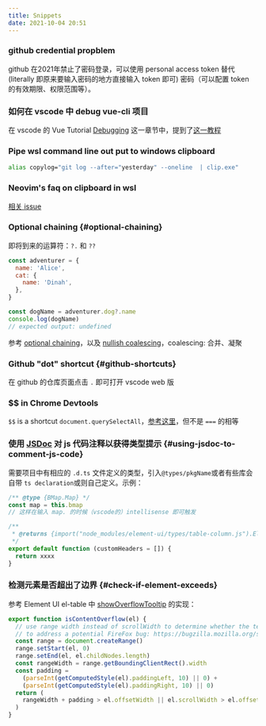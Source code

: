 ```yaml
---
title: Snippets
date: 2021-10-04 20:51
---
```



### github credential propblem

github 在2021年禁止了密码登录，可以使用 personal access token 替代 (literally 即原来要输入密码的地方直接输入 token 即可) 密码（可以配置 token 的有效期限、权限范围等）。

### 如何在 vscode 中 debug vue-cli 项目

在 vscode 的 Vue Tutorial [Debugging](https://code.visualstudio.com/docs/nodejs/vuejs-tutorial#_debugging) 这一章节中，提到了[这一教程](https://github.com/microsoft/vscode-recipes/tree/main/vuejs-cli)

### Pipe wsl command line out put to windows clipboard

```bash
alias copylog="git log --after="yesterday" --oneline  | clip.exe"
```

### Neovim's faq on clipboard in wsl

[相关 issue](https://github.com/neovim/neovim/wiki/FAQ#how-to-use-the-windows-clipboard-from-wsl)

### Optional chaining {#optional-chaining}

即将到来的运算符：`?.` 和 `??`

```javascript
const adventurer = {
  name: 'Alice',
  cat: {
    name: 'Dinah',
  },
}

const dogName = adventurer.dog?.name
console.log(dogName)
// expected output: undefined
```

参考 [optional chaining](https://developer.mozilla.org/en-US/docs/Web/JavaScript/Reference/Operators/Optional_chaining)，以及 [nullish coalescing](https://developer.mozilla.org/en-US/docs/Web/JavaScript/Reference/Operators/Nullish_coalescing_operator)，coalescing: 合并、凝聚

### Github "dot" shortcut {#github-shortcuts}

在 github 的仓库页面点击 `.` 即可打开 vscode web 版

### $$ in Chrome Devtools

`$$` is a shortcut `document.querySelectAll`，[参考这里](https://medium.com/frontmen/art-of-debugging-with-chrome-devtools-ab7b5fd8e0b4)，但不是 `===` 的相等

### 使用 [JSDoc](https://jsdoc.app/) 对 js 代码注释以获得类型提示 {#using-jsdoc-to-comment-js-code}

需要项目中有相应的 `.d.ts` 文件定义的类型，引入`@types/pkgName`或者有些库会自带 `ts declaration`或则自己定义。示例：

```javascript
/** @type {BMap.Map} */
const map = this.bmap
// 这样在输入 map. 的时候（vscode的）intellisense 即可触发

/**
 * @returns {import("node_modules/element-ui/types/table-column.js").ElTableColumn[]}
 */
export default function (customHeaders = []) {
  return xxxx
}
```

### 检测元素是否超出了边界 {#check-if-element-exceeds}

参考 Element UI el-table 中 [showOverflowTooltip](https://github.com/ElemeFE/element/blob/50a464ea555c0711d1c47efa31c3cff742ededf1/packages/table/src/table-body.js#L252) 的实现：

```javascript
export function isContentOverflow(el) {
  // use range width instead of scrollWidth to determine whether the text is overflowing
  // to address a potential FireFox bug: https://bugzilla.mozilla.org/show_bug.cgi?id=1074543#c3
  const range = document.createRange()
  range.setStart(el, 0)
  range.setEnd(el, el.childNodes.length)
  const rangeWidth = range.getBoundingClientRect().width
  const padding =
    (parseInt(getComputedStyle(el).paddingLeft, 10) || 0) +
    (parseInt(getComputedStyle(el).paddingRight, 10) || 0)
  return (
    rangeWidth + padding > el.offsetWidth || el.scrollWidth > el.offsetWidth
  )
}
```
